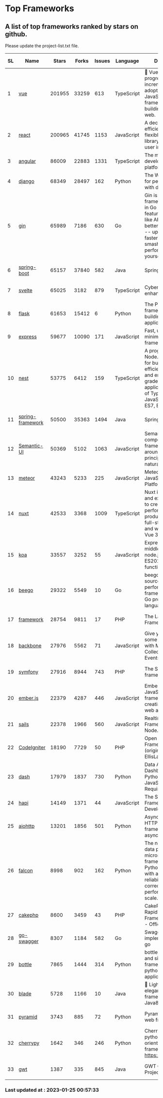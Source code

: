 # Top Frameworks
## A list of top frameworks ranked by stars on github.  
Please update the project-list.txt file.

| SL| Name  | Stars| Forks| Issues | Language | Description | Last Commit |
| --| ------| -----| ---- | ------ | -------- | ----------- | ----------- |
| 1 | [vue](https://github.com/vuejs/vue) | 201955 | 33259 | 613 | TypeScript | 🖖 Vue.js is a progressive, incrementally-adoptable JavaScript framework for building UI on the web. | 2023-01-12 14:47:00 |
| 2 | [react](https://github.com/facebook/react) | 200965 | 41745 | 1153 | JavaScript | A declarative, efficient, and flexible JavaScript library for building user interfaces. | 2023-01-17 16:03:29 |
| 3 | [angular](https://github.com/angular/angular) | 86009 | 22883 | 1331 | TypeScript | The modern web developer’s platform | 2023-01-24 21:27:02 |
| 4 | [django](https://github.com/django/django) | 68349 | 28497 | 162 | Python | The Web framework for perfectionists with deadlines. | 2023-01-24 09:20:27 |
| 5 | [gin](https://github.com/gin-gonic/gin) | 65989 | 7186 | 630 | Go | Gin is a HTTP web framework written in Go (Golang). It features a Martini-like API with much better performance -- up to 40 times faster. If you need smashing performance, get yourself some Gin. | 2023-01-20 01:51:42 |
| 6 | [spring-boot](https://github.com/spring-projects/spring-boot) | 65157 | 37840 | 582 | Java | Spring Boot | 2023-01-24 09:09:10 |
| 7 | [svelte](https://github.com/sveltejs/svelte) | 65025 | 3182 | 879 | TypeScript | Cybernetically enhanced web apps | 2023-01-12 02:11:14 |
| 8 | [flask](https://github.com/pallets/flask) | 61653 | 15412 | 6 | Python | The Python micro framework for building web applications. | 2023-01-20 21:50:23 |
| 9 | [express](https://github.com/expressjs/express) | 59677 | 10090 | 171 | JavaScript | Fast, unopinionated, minimalist web framework for node. | 2022-11-02 01:05:31 |
| 10 | [nest](https://github.com/nestjs/nest) | 53775 | 6412 | 159 | TypeScript | A progressive Node.js framework for building efficient, scalable, and enterprise-grade server-side applications on top of TypeScript & JavaScript (ES6, ES7, ES8) 🚀 | 2023-01-24 07:26:16 |
| 11 | [spring-framework](https://github.com/spring-projects/spring-framework) | 50500 | 35363 | 1494 | Java | Spring Framework | 2023-01-24 14:31:14 |
| 12 | [Semantic-UI](https://github.com/Semantic-Org/Semantic-UI) | 50369 | 5102 | 1063 | JavaScript | Semantic is a UI component framework based around useful principles from natural language. | 2023-01-11 17:05:32 |
| 13 | [meteor](https://github.com/meteor/meteor) | 43243 | 5233 | 225 | JavaScript | Meteor, the JavaScript App Platform | 2023-01-18 20:06:13 |
| 14 | [nuxt](https://github.com/nuxt/nuxt) | 42533 | 3368 | 1009 | TypeScript | Nuxt is an intuitive and extendable way to create type-safe, performant and production-grade full-stack web apps and websites with Vue 3. | 2023-01-24 22:23:47 |
| 15 | [koa](https://github.com/koajs/koa) | 33557 | 3252 | 55 | JavaScript | Expressive middleware for node.js using ES2017 async functions | 2023-01-02 06:55:07 |
| 16 | [beego](https://github.com/beego/beego) | 29322 | 5549 | 10 | Go | beego is an open-source, high-performance web framework for the Go programming language. | 2023-01-20 05:49:03 |
| 17 | [framework](https://github.com/laravel/framework) | 28754 | 9811 | 17 | PHP | The Laravel Framework. | 2023-01-24 17:09:59 |
| 18 | [backbone](https://github.com/jashkenas/backbone) | 27976 | 5562 | 71 | JavaScript | Give your JS App some Backbone with Models, Views, Collections, and Events | 2023-01-04 11:09:21 |
| 19 | [symfony](https://github.com/symfony/symfony) | 27916 | 8944 | 743 | PHP | The Symfony PHP framework | 2023-01-24 13:19:16 |
| 20 | [ember.js](https://github.com/emberjs/ember.js) | 22379 | 4287 | 446 | JavaScript | Ember.js - A JavaScript framework for creating ambitious web applications | 2023-01-23 16:00:08 |
| 21 | [sails](https://github.com/balderdashy/sails) | 22378 | 1966 | 560 | JavaScript | Realtime MVC Framework for Node.js | 2023-01-20 21:22:40 |
| 22 | [CodeIgniter](https://github.com/bcit-ci/CodeIgniter) | 18190 | 7729 | 50 | PHP | Open Source PHP Framework (originally from EllisLab) | 2022-12-01 11:38:45 |
| 23 | [dash](https://github.com/plotly/dash) | 17979 | 1837 | 730 | Python | Data Apps & Dashboards for Python. No JavaScript Required. | 2023-01-24 14:47:02 |
| 24 | [hapi](https://github.com/hapijs/hapi) | 14149 | 1371 | 44 | JavaScript | The Simple, Secure Framework Developers Trust | 2023-01-20 14:24:28 |
| 25 | [aiohttp](https://github.com/aio-libs/aiohttp) | 13201 | 1856 | 501 | Python | Asynchronous HTTP client/server framework for asyncio and Python | 2023-01-14 14:58:57 |
| 26 | [falcon](https://github.com/falconry/falcon) | 8998 | 902 | 162 | Python | The no-magic web data plane API and microservices framework for Python developers, with a focus on reliability, correctness, and performance at scale. | 2023-01-18 20:42:26 |
| 27 | [cakephp](https://github.com/cakephp/cakephp) | 8600 | 3459 | 43 | PHP | CakePHP: The Rapid Development Framework for PHP - Official Repository | 2023-01-21 12:00:48 |
| 28 | [go-swagger](https://github.com/go-swagger/go-swagger) | 8307 | 1184 | 582 | Go | Swagger 2.0 implementation for go | 2023-01-16 18:25:58 |
| 29 | [bottle](https://github.com/bottlepy/bottle) | 7865 | 1444 | 314 | Python | bottle.py is a fast and simple micro-framework for python web-applications. | 2022-09-05 15:24:52 |
| 30 | [blade](https://github.com/lets-blade/blade) | 5728 | 1166 | 10 | Java | :rocket: Lightning fast and elegant mvc framework for Java8 | 2022-05-10 12:38:06 |
| 31 | [pyramid](https://github.com/Pylons/pyramid) | 3743 | 885 | 72 | Python | Pyramid - A Python web framework | 2022-12-31 00:58:19 |
| 32 | [cherrypy](https://github.com/cherrypy/cherrypy) | 1642 | 346 | 246 | Python | CherryPy is a pythonic, object-oriented HTTP framework.      https://cherrypy.dev | 2023-01-09 16:26:47 |
| 33 | [gwt](https://github.com/gwtproject/gwt) | 1387 | 335 | 845 | Java | GWT Open Source Project | 2023-01-12 13:59:04 |

### Last updated at : 2023-01-25 00:57:33
